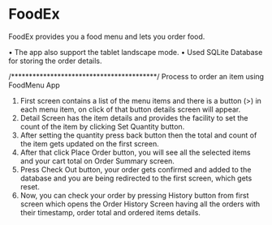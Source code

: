 # FoodEx
FoodEx provides you a food menu and lets you order food.

•	The app also support the tablet landscape mode.
•	Used SQLite Database for storing the order details.


/*****************************************/
Process to order an item using FoodMenu App

1.	First screen contains a list of the menu items and there is a button (>) in each menu item, on click of that button details screen will appear.
2.	Detail Screen has the item details and provides the facility to set the count of the item by clicking Set Quantity button.
3.	After setting the quantity press back button then the total and count of the item gets updated on the first screen.
4.	After that click Place Order button, you will see all the selected items and your cart total on Order Summary screen.
5.	Press Check Out button, your order gets confirmed and added to the database and you are being redirected to the first screen, which gets reset.
6.	Now, you can check your order by pressing History button from first screen which opens the Order History Screen having all the orders with their timestamp, order total and ordered items details.
